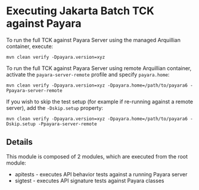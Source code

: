 <!--- 
Copyright (c) 2022 Contributors to the Eclipse Foundation

See the NOTICE file distributed with this work for additional information regarding copyright 
ownership. Licensed under the Apache License, Version 2.0 (the "License"); 
you may not use this file except in compliance with the License. You may 
obtain a copy of the License at http://www.apache.org/licenses/LICENSE-2.0 
Unless required by applicable law or agreed to in writing, software distributed 
under the License is distributed on an "AS IS" BASIS, WITHOUT WARRANTIES 
OR CONDITIONS OF ANY KIND, either express or implied. See the License for 
the specific language governing permissions and limitations under the License. 
SPDX-License-Identifier: Apache-2.0
--->

# Executing Jakarta Batch TCK against Payara

To run the full TCK against Payara Server using the managed Arquillian container, execute:

```
mvn clean verify -Dpayara.version=xyz
```

To run the full TCK against Payara Server using remote Arquillian container, activate the `payara-server-remote` profile and specify `payara.home`:

```
mvn clean verify -Dpayara.version=xyz -Dpayara.home=/path/to/payara6 -Ppayara-server-remote
```

If you wish to skip the test setup (for example if re-running against a remote server), add the `-Dskip.setup` property:

```
mvn clean verify -Dpayara.version=xyz -Dpayara.home=/path/to/payara6 -Dskip.setup -Ppayara-server-remote
```

## Details

This module is composed of 2 modules, which are executed from the root module:

* apitests - executes API behavior tests against a running Payara server
* sigtest - executes API signature tests against Payara classes